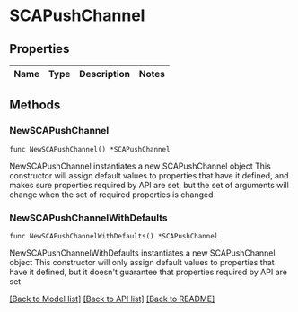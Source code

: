 # SCAPushChannel

## Properties

Name | Type | Description | Notes
------------ | ------------- | ------------- | -------------

## Methods

### NewSCAPushChannel

`func NewSCAPushChannel() *SCAPushChannel`

NewSCAPushChannel instantiates a new SCAPushChannel object
This constructor will assign default values to properties that have it defined,
and makes sure properties required by API are set, but the set of arguments
will change when the set of required properties is changed

### NewSCAPushChannelWithDefaults

`func NewSCAPushChannelWithDefaults() *SCAPushChannel`

NewSCAPushChannelWithDefaults instantiates a new SCAPushChannel object
This constructor will only assign default values to properties that have it defined,
but it doesn't guarantee that properties required by API are set


[[Back to Model list]](../README.md#documentation-for-models) [[Back to API list]](../README.md#documentation-for-api-endpoints) [[Back to README]](../README.md)


